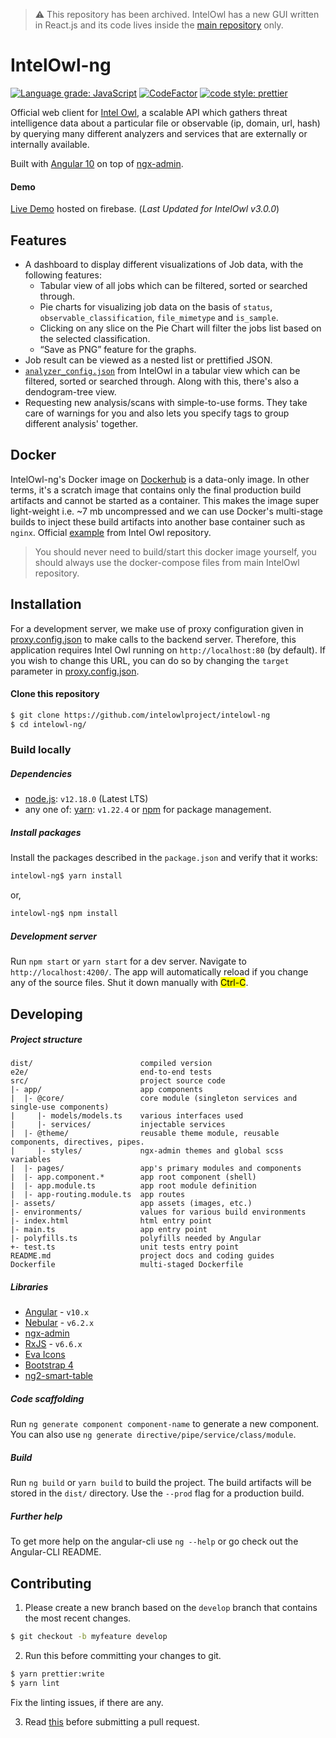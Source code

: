> :warning: This repository has been archived. IntelOwl has a new GUI written in React.js and its code lives inside the [main repository](https://github.com/intelowlproject/IntelOwl/tree/dev-v4/frontend) only.


# IntelOwl-ng

[![Language grade: JavaScript](https://img.shields.io/lgtm/grade/javascript/g/intelowlproject/IntelOwl-ng.svg?logo=lgtm&logoWidth=18)](https://lgtm.com/projects/g/intelowlproject/IntelOwl-ng/context:javascript)
[![CodeFactor](https://www.codefactor.io/repository/github/intelowlproject/intelowl-ng/badge)](https://www.codefactor.io/repository/github/intelowlproject/intelowl-ng)
[![code style: prettier](https://img.shields.io/badge/code_style-prettier-ff69b4.svg?style=flat-square)](https://github.com/prettier/prettier)

Official web client for [Intel Owl](https://github.com/intelowlproject/intelowl), a scalable API which gathers
threat intelligence data about a particular file or observable (ip, domain, url,
hash) by querying many different analyzers and services that are externally or
internally available.

Built with [Angular 10](https://github.com/angular/angular) on top of [ngx-admin](https://github.com/akveo/ngx-admin). 

#### Demo

[Live Demo](https://intelowlclient.firebaseapp.com/) hosted on firebase. (_Last Updated for IntelOwl v3.0.0_)

## Features

- A dashboard to display different visualizations of Job data, with the following features: 
    - Tabular view of all jobs which can be filtered, sorted or searched through. 
    - Pie charts for visualizing job data on the basis of `status`, `observable_classification`, `file_mimetype` and `is_sample`. 
    - Clicking on any slice on the Pie Chart will filter the jobs list based on the selected classification. 
    - “Save as PNG” feature for the graphs. 
- Job result can be viewed as a nested list or prettified JSON. 
- [`analyzer_config.json`](https://github.com/intelowlproject/IntelOwl/blob/master/configuration/analyzer_config.json) 
from IntelOwl in a tabular view which can be filtered, sorted or searched through. Along with this, there's also a dendogram-tree view. 
- Requesting new analysis/scans with simple-to-use forms. They take care of warnings for you and 
also lets you specify tags to group different analysis' together.

## Docker

IntelOwl-ng's Docker image on [Dockerhub](https://hub.docker.com/r/intelowlproject/intelowl_ng) is a data-only image. In other terms, it's a scratch image that contains only the final production build artifacts and cannot be started as a container. This makes the image super light-weight i.e. ~7 mb uncompressed and we can use Docker's multi-stage builds to inject these build artifacts into another base container such as `nginx`. Official [example](https://github.com/intelowlproject/IntelOwl/blob/develop/Dockerfile_nginx) from Intel Owl repository.

> You should never need to build/start this docker image yourself, you should always use the docker-compose files from main IntelOwl repository.

## Installation

For a development server, we make use of proxy configuration given in [proxy.config.json](proxy.conf.json) to make calls to the backend server.
Therefore, this application requires Intel Owl running on `http://localhost:80` (by default). If you wish to change this URL, you can do so by changing
the `target` parameter in [proxy.config.json](proxy.conf.json).

#### Clone this repository

```bash 
$ git clone https://github.com/intelowlproject/intelowl-ng
$ cd intelowl-ng/
``` 

### Build locally

##### Dependencies

- [node.js](https://github.com/nodejs/node):
`v12.18.0` (Latest LTS)
- any one of: [yarn](https://github.com/yarnpkg/yarn): `v1.22.4` or [npm](https://github.com/npm/npm)
  for package management.

##### Install packages

Install the packages described in the `package.json` and
verify that it works: 

```bash
intelowl-ng$ yarn install
``` 
 
or,

```bash
intelowl-ng$ npm install
``` 

##### Development server

Run `npm start` or `yarn start` for a dev server. Navigate to `http://localhost:4200/`. The app will
automatically reload if you change any of the source files. Shut it down manually with <mark>Ctrl-C</mark>.

## Developing

##### Project structure

```
dist/                        compiled version
e2e/                         end-to-end tests
src/                         project source code
|- app/                      app components
|  |- @core/                 core module (singleton services and single-use components)
|     |- models/models.ts    various interfaces used
|     |- services/           injectable services
|  |- @theme/                reusable theme module, reusable components, directives, pipes.
|     |- styles/             ngx-admin themes and global scss variables
|  |- pages/                 app's primary modules and components
|  |- app.component.*        app root component (shell)
|  |- app.module.ts          app root module definition
|  |- app-routing.module.ts  app routes
|- assets/                   app assets (images, etc.)
|- environments/             values for various build environments
|- index.html                html entry point
|- main.ts                   app entry point
|- polyfills.ts              polyfills needed by Angular
+- test.ts                   unit tests entry point
README.md                    project docs and coding guides
Dockerfile                   multi-staged Dockerfile
```

##### Libraries

- [Angular](https://angular.io) - `v10.x`
- [Nebular](https://akveo.github.io/nebular/5.1.0/) - `v6.2.x`
- [ngx-admin](https://github.com/akveo/ngx-admin)
- [RxJS](http://reactivex.io/rxjs) - `v6.6.x`
- [Eva Icons](https://akveo.github.io/eva-icons/)
- [Bootstrap 4](https://getbootstrap.com/docs/4.5/getting-started/introduction/)
- [ng2-smart-table](https://akveo.github.io/ng2-smart-table/#/)

##### Code scaffolding

Run `ng generate component component-name` to generate a new component. 
You can also use `ng generate directive/pipe/service/class/module`.

##### Build

Run `ng build` or `yarn build` to build the project. The build artifacts will be
stored in the `dist/` directory. Use the `--prod` flag for a production build.

##### Further help

To get more help on the angular-cli use `ng --help` or go check out the Angular-CLI README.

## Contributing 

1. Please create a new branch based on the `develop` branch that contains the most recent changes.

```bash
$ git checkout -b myfeature develop
```

2. Run this before committing your changes to git.

```bash
$ yarn prettier:write
$ yarn lint
```

Fix the linting issues, if there are any.

3. Read [this](https://intelowl.readthedocs.io/en/latest/Contribute.html#create-a-pull-request) before submitting a pull request.